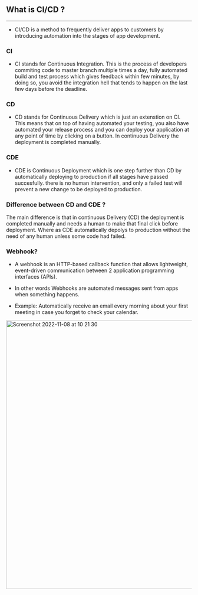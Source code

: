 ## What is CI/CD ?
---
- CI/CD is a method to frequently deliver apps to customers by introducing automation into the stages of app development.

### CI
- CI stands for Continuous Integration. This is the process of developers commiting code to master branch multiple times a day, fully automated build and test process which gives feedback within few minutes, by doing so, you avoid the integration hell that tends to happen on the last few days before the deadline.

### CD

- CD stands for Continuous Delivery which is just an extenstion on CI. This means that on top of having automated your testing, you also have automated your release process and you can deploy your application at any point of time by clicking on a button. In continuous Delivery the deployment is completed manually.

### CDE

- CDE is Continuous Deployment which is one step further than CD by automatically deploying to production if all stages have passed succesfully. there is no human intervention, and only a failed test will prevent a new change to be deployed to production. 


### Difference between CD and CDE ?

The main difference is that in continuous Delivery (CD) the deployment is completed manually and needs a human to make that final click before deployment. Where as CDE automatically depolys to production without the need of any human unless some code had failed.

### Webhook?

- A webhook is an HTTP-based callback function that allows lightweight, event-driven communication between 2 application programming interfaces (APIs).
- In other words Webhooks are automated messages sent from apps when something happens. 

- Example: Automatically receive an email every morning about your first meeting in case you forget to check your calendar.

<img width="728" alt="Screenshot 2022-11-08 at 10 21 30" src="https://user-images.githubusercontent.com/115224560/200539789-939a61a7-f5cb-4fcb-8626-8d5b2ea3f1c0.png">
